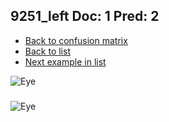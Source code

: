 ## 9251_left Doc: 1 Pred: 2
- [Back to confusion matrix](https://github.com/juliandewit/kaggle_retinopathy/blob/master/matrix.md)
- [Back to list](https://github.com/juliandewit/kaggle_retinopathy/blob/master/lists/12/list.md)
- [Next example in list](https://github.com/juliandewit/kaggle_retinopathy/blob/master/lists/12/92/9255_left.md)

![Eye](https://retinopaty.blob.core.windows.net/size1024/9251_left_1.jpeg)

### 

![Eye]()
